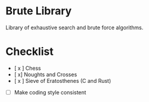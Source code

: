 # Brute Library
Library of exhaustive search and brute force algorithms.

# Checklist
- [ x ] Chess
- [ x] Noughts and Crosses
- [ x ] Sieve of Eratosthenes (C and Rust)

- [ ] Make coding style consistent
